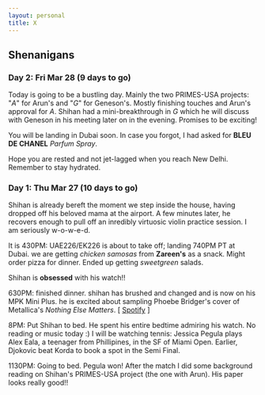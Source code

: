 ```yaml
---
layout: personal
title: X
---
```



## Shenanigans

### Day 2: Fri Mar 28 (9 days to go)

Today is going to be a bustling day. Mainly the two PRIMES-USA projects: "_A_" for Arun's and "_G_" for Geneson's. 
Mostly finishing touches and Arun's approval for _A_. Shihan had a mini-breakthrough in _G_ which he will discuss 
with Geneson in his meeting later on in the evening. Promises to be exciting!

You will be landing in Dubai soon. In case you forgot, I had asked for **BLEU DE CHANEL** _Parfum Spray_. 

Hope you are rested and not jet-lagged when you reach New Delhi. Remember to stay hydrated.

### Day 1: Thu Mar 27 (10 days to go)

Shihan is already bereft the moment we step inside the house, having dropped off his beloved mama at the airport. 
A few minutes later, he recovers enough to pull off an inredibly virtuosic violin practice session. I am seriously w-o-w-e-d.

It is 430PM: UAE226/EK226 is about to take off; landing 740PM PT at Dubai. 
we are getting _chicken samosas_ from **Zareen's** as a snack. Might order pizza for dinner. Ended up getting _sweetgreen_ salads. 

Shihan is **obsessed** with his watch!!

630PM: finished dinner. shihan has brushed and changed and is now on his MPK Mini Plus. he is excited about sampling 
Phoebe Bridger's cover of Metallica's _Nothing Else Matters_. \[ [Spotify](https://open.spotify.com/track/1guCON9841cQwAlbNplLsY?si=90152dbdb5b94e54) \]

8PM: Put Shihan to bed. He spent his entire bedtime admiring his watch. No reading or music today :) 
I will be watching tennis: Jessica Pegula plays Alex Eala, a teenager from Phillipines, in the SF of Miami Open. Earlier, Djokovic beat Korda to book
a spot in the Semi Final. 

1130PM: Going to bed. Pegula won! After the match I did some background reading on Shihan's PRIMES-USA project (the one with Arun). 
His paper looks really good!!
